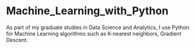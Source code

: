 # Machine_Learning_with_Python

As part of my graduate studies in Data Science and Analytics, I use Python for Machine Learning algorithms such as K-nearest neighbors, Gradient Descent.
